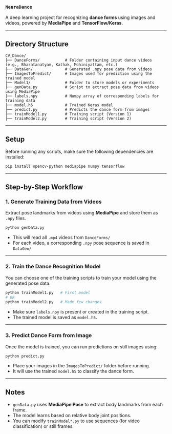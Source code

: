 ###  `NeuraDance` 

A deep learning project for recognizing **dance forms** using images and videos, powered by **MediaPipe** and **TensorFlow/Keras**.

---

## Directory Structure

```
CV_Dance/
├── DanceForms/           # Folder containing input dance videos (e.g., Bharatanatyam, Kathak, Mohiniyattam, etc.)
├── DataGen/              # Generated .npy pose data from videos
├── ImagesToPredict/      # Images used for prediction using the trained model
├── Model1/               # Folder to store models or experiments
├── genData.py            # Script to extract pose data from videos using MediaPipe
├── labels.npy            # Numpy array of corresponding labels for training data
├── model.h5              # Trained Keras model
├── predict.py            # Predicts the dance form from images
├── trainModel1.py        # Training script (Version 1)
├── trainModel2.py        # Training script (Version 2)

```

---

## Setup

Before running any scripts, make sure the following dependencies are installed:

```bash
pip install opencv-python mediapipe numpy tensorflow

```

---

## Step-by-Step Workflow

### 1. **Generate Training Data from Videos**

Extract pose landmarks from videos using **MediaPipe** and store them as `.npy` files.

```bash
python genData.py

```

- This will read all `.mp4` videos from `DanceForms/`
- For each video, a corresponding `.npy` pose sequence is saved in `DataGen/`

---

### 2. **Train the Dance Recognition Model**

You can choose one of the training scripts to train your model using the generated pose data.

```bash
python trainModel1.py   # First model
# OR
python trainModel2.py   # Made few changes
```

- Make sure `labels.npy` is present or created in the training script.
- The trained model is saved as `model.h5`.

---

### 3. **Predict Dance Form from Image**

Once the model is trained, you can run predictions on still images using:

```bash
python predict.py

```

- Place your images in the `ImagesToPredict/` folder before running.
- It will use the trained `model.h5` to classify the dance form.

---

## Notes

- `genData.py` uses **MediaPipe Pose** to extract body landmarks from each frame.
- The model learns based on relative body joint positions.
- You can modify `trainModel*.py` to use sequences (for video classification) or still frames.
